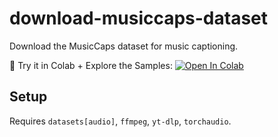 # download-musiccaps-dataset

Download the MusicCaps dataset for music captioning.

👀 Try it in Colab + Explore the Samples: [![Open In Colab](https://colab.research.google.com/assets/colab-badge.svg)](https://colab.research.google.com/github/nateraw/download-musiccaps-dataset/blob/main/download_musiccaps.ipynb)

## Setup

Requires `datasets[audio]`, `ffmpeg`, `yt-dlp`, `torchaudio`.
